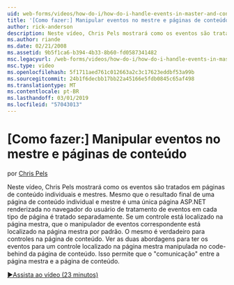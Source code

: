 ```yaml
---
uid: web-forms/videos/how-do-i/how-do-i-handle-events-in-master-and-content-pages
title: '[Como fazer:] Manipular eventos no mestre e páginas de conteúdo | Microsoft Docs'
author: rick-anderson
description: Neste vídeo, Chris Pels mostrará como os eventos são tratados em páginas de conteúdo individuais e mestres. Mesmo que o resultado final de um Conté individual e mestre...
ms.author: riande
ms.date: 02/21/2008
ms.assetid: 9b5f1ca6-b394-4b33-8b60-fd0587341482
msc.legacyurl: /web-forms/videos/how-do-i/how-do-i-handle-events-in-master-and-content-pages
msc.type: video
ms.openlocfilehash: 5f1711aed761c012663a2c3c17623eddbf53a99b
ms.sourcegitcommit: 24b1f6decbb17bb22a45166e5fdb0845c65af498
ms.translationtype: MT
ms.contentlocale: pt-BR
ms.lasthandoff: 03/01/2019
ms.locfileid: "57043013"
---
```

<a name="how-do-i-handle-events-in-master-and-content-pages"></a>[Como fazer:] Manipular eventos no mestre e páginas de conteúdo
====================
por [Chris Pels](https://twitter.com/chrispels)

Neste vídeo, Chris Pels mostrará como os eventos são tratados em páginas de conteúdo individuais e mestres. Mesmo que o resultado final de uma página de conteúdo individual e mestre é uma única página ASP.NET renderizada no navegador do usuário de tratamento de eventos em cada tipo de página é tratado separadamente. Se um controle está localizado na página mestra, que o manipulador de eventos correspondente está localizado na página mestra por padrão. O mesmo é verdadeiro para controles na página de conteúdo. Ver as duas abordagens para ter os eventos para um controle localizado na página mestra manipulada no code-behind da página de conteúdo. Isso permite que o "comunicação" entre a página mestra e a página de conteúdo.

[&#9654;Assista ao vídeo (23 minutos)](https://channel9.msdn.com/Blogs/ASP-NET-Site-Videos/how-do-i-handle-events-in-master-and-content-pages)

